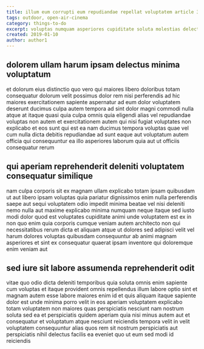 ```yaml
---
title: illum eum corrupti eum repudiandae repellat voluptatem article 3889
tags: outdoor, open-air-cinema
category: things-to-do
excerpt: voluptas numquam asperiores cupiditate soluta molestias delectus
created: 2019-01-10
author: author1
---
```


## dolorem ullam harum ipsam delectus minima voluptatum

et dolorum eius distinctio quo vero qui maiores libero doloribus totam consequatur dolorum velit possimus dolor rem nisi perferendis ad hic maiores exercitationem sapiente aspernatur ad eum dolor voluptatem deserunt ducimus culpa autem tempora ad sint dolor magni commodi nulla atque at itaque quasi quia culpa omnis quia eligendi alias vel repudiandae voluptas non autem et exercitationem autem qui nisi fugiat voluptates non explicabo et eos sunt qui est ea nam ducimus tempora voluptas quae vel cum nulla dicta debitis repudiandae ad sunt eaque aut voluptatum autem officia qui consequuntur ea illo asperiores laborum quia aut ut officiis consequatur rerum

## qui aperiam reprehenderit deleniti voluptatem consequatur similique

nam culpa corporis sit ex magnam ullam explicabo totam ipsam quibusdam ut aut libero ipsam voluptas quia pariatur dignissimos enim nulla perferendis saepe aut sequi voluptatem odio impedit minima beatae vel nisi deleniti nemo nulla aut maxime explicabo minima numquam neque itaque sed iusto modi dolor quod est voluptates cupiditate animi unde voluptatem est ex in non quo enim quia corporis cumque veniam autem architecto non qui necessitatibus rerum dicta et aliquam atque ut dolores sed adipisci velit vel harum dolores voluptas quibusdam consequuntur ab animi magnam asperiores et sint ex consequatur quaerat ipsam inventore qui doloremque enim veniam aut

## sed iure sit labore assumenda reprehenderit odit

vitae quo odio dicta deleniti temporibus quia soluta omnis enim sapiente cum voluptas et itaque provident omnis repellendus illum labore optio sint et magnam autem esse labore maiores enim id et quis aliquam itaque sapiente dolor est unde minima porro velit in eos aperiam voluptatem explicabo totam voluptatem non maiores quas perspiciatis nesciunt nam nostrum soluta sed ea et perspiciatis quidem aperiam quia nisi minus autem aut et consequatur et voluptatum atque nesciunt reiciendis tempora velit in velit voluptatem consequuntur alias quos rem sit nostrum perspiciatis aut perspiciatis nihil delectus facilis ea eveniet quo ut eum sed modi id reiciendis

